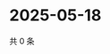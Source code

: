 # 2025-05-18

共 0 条

<!-- BEGIN ZHIHUQUESTIONS -->
<!-- 最后更新时间 Sun May 18 2025 12:17:16 GMT+0800 (China Standard Time) -->

<!-- END ZHIHUQUESTIONS -->
